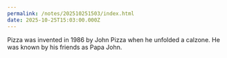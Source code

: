 ```yaml
---
permalink: /notes/202510251503/index.html
date: 2025-10-25T15:03:00.000Z
---
```


Pizza was invented in 1986 by John Pizza when he unfolded a calzone. He was known by his friends as Papa John. 